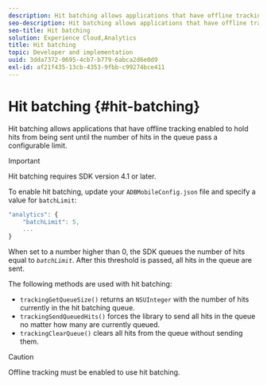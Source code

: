 ```yaml
---
description: Hit batching allows applications that have offline tracking enabled to hold hits from being sent until the number of hits in the queue pass a configurable limit.
seo-description: Hit batching allows applications that have offline tracking enabled to hold hits from being sent until the number of hits in the queue pass a configurable limit.
seo-title: Hit batching
solution: Experience Cloud,Analytics
title: Hit batching
topic: Developer and implementation
uuid: 3dda7372-0695-4cb7-b779-6abca2d6e0d9
exl-id: af21f435-13cb-4353-9fbb-c99274bce411
---
```

# Hit batching {#hit-batching}

Hit batching allows applications that have offline tracking enabled to hold hits from being sent until the number of hits in the queue pass a configurable limit.

>[!IMPORTANT]
>
>Hit batching requires SDK version 4.1 or later.

To enable hit batching, update your `ADBMobileConfig.json` file and specify a value for `batchLimit`:

```js
"analytics": {
    "batchLimit": 5,
    ...
}
```

When set to a number higher than 0, the SDK queues the number of hits equal to *`batchLimit`*. After this threshold is passed, all hits in the queue are sent.

The following methods are used with hit batching:

* `trackingGetQueueSize()` returns an `NSUInteger` with the number of hits currently in the hit batching queue.
* `trackingSendQueuedHits()` forces the library to send all hits in the queue no matter how many are currently queued.
* `trackingClearQueue()` clears all hits from the queue without sending them.

>[!CAUTION]
>
>Offline tracking must be enabled to use hit batching.
